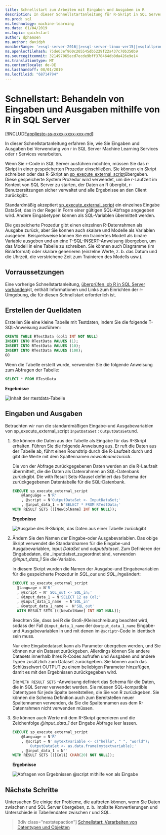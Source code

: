 ```yaml
---
title: Schnellstart zum Arbeiten mit Eingaben und Ausgaben in R
description: In dieser Schnellstartanleitung für R-Skript in SQL Server erfahren Sie, wie Sie Eingaben und Ausgaben in der gespeicherten System Prozedur sp_execute_external_script strukturieren.
ms.prod: sql
ms.technology: machine-learning
ms.date: 01/04/2019
ms.topic: quickstart
author: dphansen
ms.author: davidph
monikerRange: '>=sql-server-2016||>=sql-server-linux-ver15||=sqlallproducts-allversions'
ms.openlocfilehash: 75de63ef960c205545db5229f22a437c70b350b9
ms.sourcegitcommit: 321497065ecd7ecde9bff378464db8da426e9e14
ms.translationtype: MT
ms.contentlocale: de-DE
ms.lasthandoff: 08/01/2019
ms.locfileid: "68714794"
---
```

# <a name="quickstart-handle-inputs-and-outputs-using-r-in-sql-server"></a>Schnellstart: Behandeln von Eingaben und Ausgaben mithilfe von R in SQL Server
[!INCLUDE[appliesto-ss-xxxx-xxxx-xxx-md](../../includes/appliesto-ss-xxxx-xxxx-xxx-md.md)]

In dieser Schnellstartanleitung erfahren Sie, wie Sie Eingaben und Ausgaben bei Verwendung von r in SQL Server Machine Learning Services oder r Services verarbeiten.

Wenn Sie r-Code in SQL Server ausführen möchten, müssen Sie das r-Skript in einer gespeicherten Prozedur einschließen. Sie können ein Skript schreiben oder das R-Skript an [sp_execute_external_script](../../relational-databases/system-stored-procedures/sp-execute-external-script-transact-sql.md)übergeben. Diese gespeicherte System Prozedur wird verwendet, um die r-Laufzeit im Kontext von SQL Server zu starten, der Daten an R übergibt, r-Benutzersitzungen sicher verwaltet und alle Ergebnisse an den Client zurückgibt.

Standardmäßig akzeptiert [sp_execute_external_script](https://docs.microsoft.com/sql/relational-databases/system-stored-procedures/sp-execute-external-script-transact-sql) ein einzelnes Eingabe DataSet, das in der Regel in Form einer gültigen SQL-Abfrage angegeben wird. Andere Eingabetypen können als SQL-Variablen übermittelt werden.

Die gespeicherte Prozedur gibt einen einzelnen R-Datenrahmen als Ausgabe zurück, aber Sie können auch skalare und Modelle als Variablen ausgeben. Beispielsweise können Sie ein trainiertes Modell als binäre Variable ausgeben und an eine T-SQL-INSERT-Anweisung übergeben, um das Modell in eine Tabelle zu schreiben. Sie können auch Diagramme (im Binärformat) oder skalare generieren (einzelne Werte, z. b. das Datum und die Uhrzeit, die verstrichene Zeit zum Trainieren des Modells usw.).

## <a name="prerequisites"></a>Vorraussetzungen

Eine vorherige Schnellstartanleitung, [überprüfen, ob R in SQL Server vorhanden](quickstart-r-verify.md)ist, enthält Informationen und Links zum Einrichten der r-Umgebung, die für diesen Schnellstart erforderlich ist.

## <a name="create-the-source-data"></a>Erstellen der Quelldaten

Erstellen Sie eine kleine Tabelle mit Testdaten, indem Sie die folgende T-SQL-Anweisung ausführen:

```sql
CREATE TABLE RTestData (col1 INT NOT NULL)
INSERT INTO RTestData VALUES (1);
INSERT INTO RTestData VALUES (10);
INSERT INTO RTestData VALUES (100);
GO
```

Wenn die Tabelle erstellt wurde, verwenden Sie die folgende Anweisung zum Abfragen der Tabelle:
  
```sql
SELECT * FROM RTestData
```

**Ergebnisse**

![Inhalt der rtestdata-Tabelle](./media/select-rtestdata.png)

## <a name="inputs-and-outputs"></a>Eingaben und Ausgaben

Betrachten wir nun die standardmäßigen Eingabe-und Ausgabevariablen von sp_execute_external_script `InputDataSet` : `OutputDataSet`und.

1. Sie können die Daten aus der Tabelle als Eingabe für das R-Skript erhalten. Führen Sie die folgende Anweisung aus. Er ruft die Daten aus der Tabelle ab, führt einen Roundtrip durch die R-Laufzeit durch und gibt die Werte mit dem Spaltennamen *newcolname*zurück.

    Die von der Abfrage zurückgegebenen Daten werden an die R-Laufzeit übermittelt, die die Daten als Datenrahmen an SQL-Datenbank zurückgibt. Die with Result Sets-Klausel definiert das Schema der zurückgegebenen Datentabelle für die SQL-Datenbank.

    ```sql
    EXECUTE sp_execute_external_script
        @language = N'R'
        , @script = N'OutputDataSet <- InputDataSet;'
        , @input_data_1 = N'SELECT * FROM RTestData;'
    WITH RESULT SETS (([NewColName] INT NOT NULL));
    ```

    **Ergebnisse**

    ![Ausgabe des R-Skripts, das Daten aus einer Tabelle zurückgibt](./media/r-output-rtestdata.png)

2. Ändern Sie den Namen der Eingabe-oder Ausgabevariablen. Das obige Skript verwendet die Standardnamen für die Eingabe-und Ausgabevariablen, input _DataSet_ und _outputdataset_. Zum Definieren der Eingabedaten, die _inputdatset_zugeordnet sind, verwenden *@input_data_1* Sie die-Variable.

    In diesem Skript wurden die Namen der Ausgabe-und Eingabevariablen für die gespeicherte Prozedur in *SQL_out* und *SQL_in*geändert:

    ```sql
    EXECUTE sp_execute_external_script
      @language = N'R'
      , @script = N' SQL_out <- SQL_in;'
      , @input_data_1 = N'SELECT 12 as Col;'
      , @input_data_1_name  = N'SQL_in'
      , @output_data_1_name =  N'SQL_out'
      WITH RESULT SETS (([NewColName] INT NOT NULL));
    ```

    Beachten Sie, dass bei R die Groß-/Kleinschreibung beachtet wird, sodass der Fall `@input_data_1_name` der `@output_data_1_name` Eingabe-und Ausgabevariablen in und mit denen im `@script`r-Code in identisch sein muss. 

    Nur eine Eingabedataset kann als Parameter übergeben werden, und Sie können nur ein Dataset zurückgeben. Allerdings können Sie andere Datasets innerhalb Ihres R-Codes aufrufen und Ausgaben und andere Typen zusätzlich zum Dataset zurückgeben. Sie können auch das Schlüsselwort OUTPUT zu einem beliebigen Parameter hinzufügen, damit es mit den Ergebnissen zurückgegeben wird. 

    Die `WITH RESULT SETS` -Anweisung definiert das Schema für die Daten, die in SQL Server verwendet werden. Sie müssen SQL-kompatible Datentypen für jede Spalte bereitstellen, die Sie von R zurückgeben. Sie können die Schema Definition auch zum Bereitstellen neuer Spaltennamen verwenden, da Sie die Spaltennamen aus dem R-Datenrahmen nicht verwenden müssen.

3. Sie können auch Werte mit dem R-Skript generieren und die Zeichenfolge _@input_data_1_ der Eingabe Abfrage leer lassen.

    ```sql
    EXECUTE sp_execute_external_script
        @language = N'R'
        , @script = N' mytextvariable <- c("hello", " ", "world");
            OutputDataSet <- as.data.frame(mytextvariable);'
        , @input_data_1 = N''
    WITH RESULT SETS (([Col1] CHAR(20) NOT NULL));
    ```

    **Ergebnisse**

    ![Abfragen von Ergebnissen @script mithilfe von als Eingabe](./media/r-data-generated-output.png)

## <a name="next-steps"></a>Nächste Schritte

Untersuchen Sie einige der Probleme, die auftreten können, wenn Sie Daten zwischen r und SQL Server übergeben, z. b. implizite Konvertierungen und Unterschiede in Tabellendaten zwischen r und SQL.

> [!div class="nextstepaction"]
> [Schnellstart: Verarbeiten von Datentypen und Objekten](quickstart-r-data-types-and-objects.md)